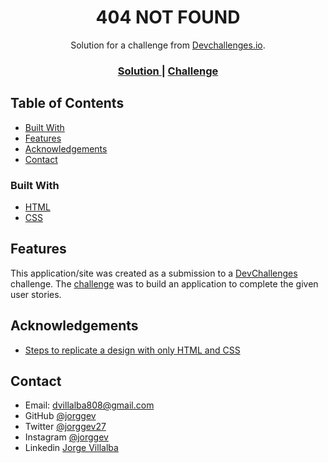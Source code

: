 <!-- Please update value in the {}  -->

<h1 align="center">404 NOT FOUND</h1>

<div align="center">
   Solution for a challenge from  <a href="http://devchallenges.io" target="_blank">Devchallenges.io</a>.
</div>

<div align="center">
  <h3>
    <a href="https://jorggev.github.io/404-not-found/}">
      Solution
    </a>
    <span> | </span>
    <a href="https://devchallenges.io/challenges/wBunSb7FPrIepJZAg0sY">
      Challenge
    </a>
  </h3>
</div>

<!-- TABLE OF CONTENTS -->

## Table of Contents
- [Built With](#built-with)
- [Features](#features)
- [Acknowledgements](#acknowledgements)
- [Contact](#contact)



### Built With
- [HTML](https://reactjs.org/)
- [CSS](https://vuejs.org/)



## Features
This application/site was created as a submission to a [DevChallenges](https://devchallenges.io/challenges) challenge. The [challenge](https://devchallenges.io/challenges/wBunSb7FPrIepJZAg0sY) was to build an application to complete the given user stories.



## Acknowledgements
- [Steps to replicate a design with only HTML and CSS](https://devchallenges-blogs.web.app/how-to-replicate-design/)



## Contact
- Email: dvillalba808@gmail.com
- GitHub [@jorggev](https://{github.com/jorggev})
- Twitter [@jorggev27](https://{twitter.com/jorggev27})
- Instagram [@jorggev](https://{instagram.com/jorggev/})
- Linkedin [Jorge Villalba](https://{linkedin.com/in/jorggevillalba/})